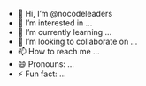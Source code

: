 - 👋 Hi, I’m @nocodeleaders
- 👀 I’m interested in ...
- 🌱 I’m currently learning ...
- 💞️ I’m looking to collaborate on ...
- 📫 How to reach me ...
- 😄 Pronouns: ...
- ⚡ Fun fact: ...

<!---
nocodeleaders/nocodeleaders is a ✨ special ✨ repository because its `README.md` (this file) appears on your GitHub profile.
You can click the Preview link to take a look at your changes.
--->

